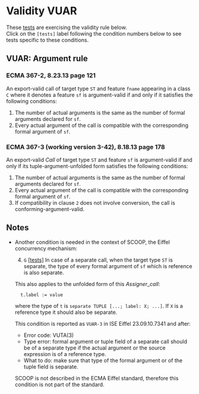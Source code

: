 # Validity VUAR

These [tests](.) are exercising the validity rule below.  
Click on the `[tests]` label following the condition numbers below to see tests specific to these conditions.

## VUAR: Argument rule

### ECMA 367-2, 8.23.13 page 121

An export-valid call of target type `ST` and feature `fname` appearing in a class `C` where it denotes a feature `sf` is argument-valid if and only if it satisfies the following conditions:

1. The number of actual arguments is the same as the number of formal arguments declared for `sf`.
2. Every actual argument of the call is compatible with the corresponding formal argument of `sf`.

### ECMA 367-3 (working version 3-42), 8.18.13 page 178

An export-valid *Call* of target type `ST` and feature `sf` is argument-valid if and only if its tuple-argument-unfolded form satisfies the following conditions:

1. The number of actual arguments is the same as the number of formal arguments declared for `sf`.
2. Every actual argument of the call is compatible with the corresponding formal argument of `sf`.
3. If compatibility in clause `2` does not involve conversion, the call is conforming-argument-valid.

##  Notes

* Another condition is needed in the context of SCOOP, the Eiffel concurrency mechanism:

  4. `G` [\[tests\]](../vuar4g) In case of a separate call, when the target type `ST` is separate, the type of every formal argument of `sf` which is reference is also separate.

  This also applies to the unfolded form of this *Assigner\_call*:
  ```
    t.label := value
  ```
  where the type of `t` is `separate TUPLE [...; label: X; ...]`. If `X` is a reference type it should also be separate.

  This condition is reported as `VUAR-3` in ISE Eiffel 23.09.10.7341 and after:

  * Error code: VUTA(3)
  * Type error: formal argument or tuple field of a separate call should be of a separate type if the actual argument or the source expression is of a reference type.
  * What to do: make sure that type of the formal argument or of the tuple field is separate.
   
  SCOOP is not described in the ECMA Eiffel standard, therefore this condition is not part of the standard.
